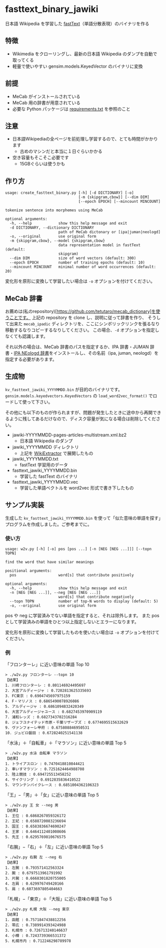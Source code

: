 # fasttext_binary_jawiki

日本語 Wikipedia を学習した [fastText](https://github.com/facebookresearch/fastText)（単語分散表現）のバイナリを作る

## 特徴

- Wikimedia をクローリングし、最新の日本語 Wikipedia のダンプを自動で取ってくる
- 軽量で使いやすい gensim.models.KeyedVector のバイナリに変換

## 前提

- MeCab がインストールされている
- MeCab 用の辞書が用意されている
- 必要な Python パッケージは [requirements.txt](requirements.txt) を参照のこと

## 注意

- 日本語Wikipediaの全ページを前処理し学習するので、とても時間がかかります
    - 古めのマシンだと本当に１日ぐらいかかる
- 空き容量もそこそこ必要です
    - 15GBぐらいは使うかも

## 作り方

```
usage: create_fasttext_binary.py [-h] [-d DICTIONARY] [-o]
                                 [-m {skipgram,cbow}] [--dim DIM]
                                 [--epoch EPOCH] [--mincount MINCOUNT]

tokenize sentence into morphemes using MeCab

optional arguments:
  -h, --help            show this help message and exit
  -d DICTIONARY, --dictionary DICTIONARY
                        path of MeCab dictonary or [ipa|juman|neologd]
  -o, --original        use original form
  -m {skipgram,cbow}, --model {skipgram,cbow}
                        data representation model in fastText (default:
                        skipgram)
  --dim DIM             size of word vectors (default: 300)
  --epoch EPOCH         number of training epochs (default: 10)
  --mincount MINCOUNT   minimal number of word occurrences (default: 20)
```

変化形を原形に変換して学習したい場合は `-o` オプションを付けてください。

## MeCab 辞書

お薦めは(私のrepository)[https://github.com/tetutaro/mecab_dictionary]を使うことです。
上記の repository を clone し、説明に従って辞書を作り、
そうして出来た `mecab_ipadic` ディレクトリを、ここにシンボリックリンクを張るなり移動するなりコピーするなりしてください。
この場合、`-d` オプションを指定しなくても認識します。

それ以外の場合は、MeCab 辞書のパスを指定するか、IPA 辞書・JUMAN 辞書・[IPA NEologd 辞書](https://github.com/neologd/mecab-ipadic-neologd)をインストールし、その名前（ipa, juman, neologd）を指定する必要があります。

## 生成物

`kv_fasttext_jawiki_YYYYMMDD.bin` が目的のバイナリです。
`gensim.models.keyedvectors.KeyedVectors` の `load_word2vec_format()` でロードして使って下さい。

その他にも以下のものが作られますが、問題が発生したときに途中から再開できるように残してあるだけなので、ディスク容量が気になる場合は削除してください。

- jawiki-YYYYMMDD-pages-articles-multistream.xml.bz2
    - 日本語 Wikipedia のダンプ
- jawiki_YYYYMMDD ディレクトリ
    - 上記を [WikiExtractor](https://github.com/zaemyung/wikiextractor) で展開したもの
- jawiki_YYYYMMDD.txt
    - fastText 学習用のデータ
- fasttext_jawiki_YYYYMMDD.bin
    - 学習した fastText のバイナリ
- fasttext_jawiki_YYYYMMDD.vec
    - 学習した単語ベクトルを word2vec 形式で書き下したもの

## サンプル実装

生成した `kv_fasttext_jawiki_YYYYMMDD.bin` を使って「似た意味の単語を探す」プログラムを作成しました。ご参考までに。

### 使い方

```
usage: w2v.py [-h] [-o] pos [pos ...] [-n [NEG [NEG ...]]] [--topn TOPN]

find the word that have similar meanings

positional arguments:
  pos                   word[s] that contribute positively

optional arguments:
  -h, --help            show this help message and exit
  -n [NEG [NEG ...]], --neg [NEG [NEG ...]]
                        word[s] that contribute negatively
  --topn TOPN           number of top-N words to display (default: 5)
  -o, --original        use original form
```

pos や neg に学習済みでない単語を指定すると、それは除外します。
また pos として学習済みの単語をひとつ以上指定しないとエラーになります。

変化形を原形に変換して学習したものを使いたい場合は `-o` オプションを付けてください。

### 例

「フロンターレ」に近い意味の単語 Top 10

```
> ./w2v.py フロンターレ --topn 10
【結果】
1. 川崎フロンターレ : 0.801146924495697
2. 大宮アルディージャ : 0.7202813625335693
3. FC東京 : 0.6904745697975159
4. F・マリノス : 0.6865490078926086
5. アルディージャ : 0.6861094832420349
6. 大宮アルディージャユース : 0.6827453970909119
7. 浦和レッズ : 0.6827343702316284
8. ジェフユナイテッド市原・千葉リザーブズ : 0.6774695515632629
9. ヴァンフォーレ甲府 : 0.675808846950531
10. ジュビロ磐田 : 0.6728240251541138
```

「水泳」＋「自転車」＋「マラソン」に近い意味の単語 Top 5

```
> ./w2v.py 水泳 自転車 マラソン
【結果】
1. トライアスロン : 0.7470418810844421
2. 車いすマラソン : 0.7251624464988708
3. 陸上競技 : 0.694725513458252
4. サイクリング : 0.6912835836410522
5. マウンテンバイクレース : 0.6851004362106323
```

「王」−「男」＋「女」に近い意味の単語 Top 5

```
> ./w2v.py 王 女 --neg 男
【結果】
1. 王位 : 0.6868267059326172
2. 王妃 : 0.6588720083236694
3. 国王 : 0.6583836674690247
4. 王家 : 0.6464112401008606
5. 先王 : 0.6295769810676575
```

「右腕」−「右」＋「左」に近い意味の単語 Top 5

```
> ./w2v.py 右腕 左 --neg 右
【結果】
1. 左腕 : 0.793571412563324
2. 腕 : 0.6797513961791992
3. 片腕 : 0.6668301820755005
4. 左肩 : 0.629976749420166
5. 肩 : 0.6073697805404663
```

「札幌」−「東京」＋「大阪」に近い意味の単語 Top 5

```
> ./w2v.py 札幌 大阪 --neg 東京
【結果】
1. 函館 : 0.7571847438812256
2. 帯広 : 0.7389914393424988
3. 札幌市 : 0.726713240146637
4. 小樽 : 0.7243739366531372
5. 札幌市内 : 0.712246298789978
```
